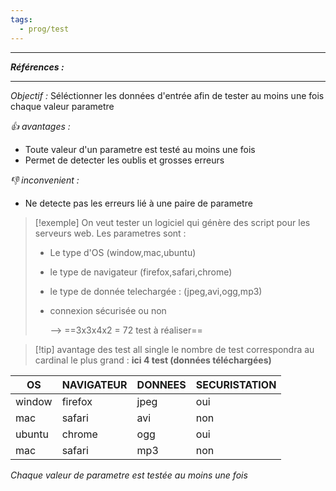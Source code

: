 ```yaml
---
tags:
  - prog/test
---
```



---
***Références :***

---

*Objectif :*
Séléctionner les données d'entrée afin de tester au moins une fois chaque valeur parametre 

*👍 avantages :*
- Toute valeur d'un parametre est testé au moins une fois 
- Permet de detecter les oublis et grosses erreurs 

*👎 inconvenient :*
- Ne detecte pas les erreurs lié à une paire de parametre

> [!exemple]
> On veut tester un logiciel qui génère des script pour les serveurs web. Les parametres sont : 
> - Le type d'OS (window,mac,ubuntu)
> - le type de navigateur (firefox,safari,chrome)
> - le type de donnée telechargée : (jpeg,avi,ogg,mp3)
> - connexion sécurisée ou non 
>   
>   --> ==3x3x4x2 = 72 test à réaliser==

> [!tip] avantage des test all single
> le nombre de test correspondra au cardinal le plus grand : 
> 	**ici 4 test (données téléchargées)**
> 

| OS     | NAVIGATEUR | DONNEES | SECURISTATION |
| ------ | ---------- | ------- | ------------- |
| window | firefox    | jpeg    | oui           |
| mac    | safari     | avi     | non           |
| ubuntu | chrome     | ogg     | oui           |
| mac    | safari     | mp3     | non           |
*Chaque valeur de parametre est testée au moins une fois* 